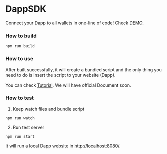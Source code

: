 # DappSDK

Connect your Dapp to all wallets in one-line of code! Check [DEMO](https://dappsdk.io/).

### How to build

```
npm run build
```

### How to use

After built successfully, it will create a bundled script and the only thing you need to do is insert the script to your website (Dapp).

You can check [Tutorial](https://medium.com/@anderson.c/how-to-use-dapp-sdk-beta-9132f30f6d2d). We will have official Document soon.

### How to test

1. Keep watch files and bundle script

```
npm run watch
```

2. Run test server

```
npm run start
```

It will run a local Dapp website in <http://localhost:8080/>.
